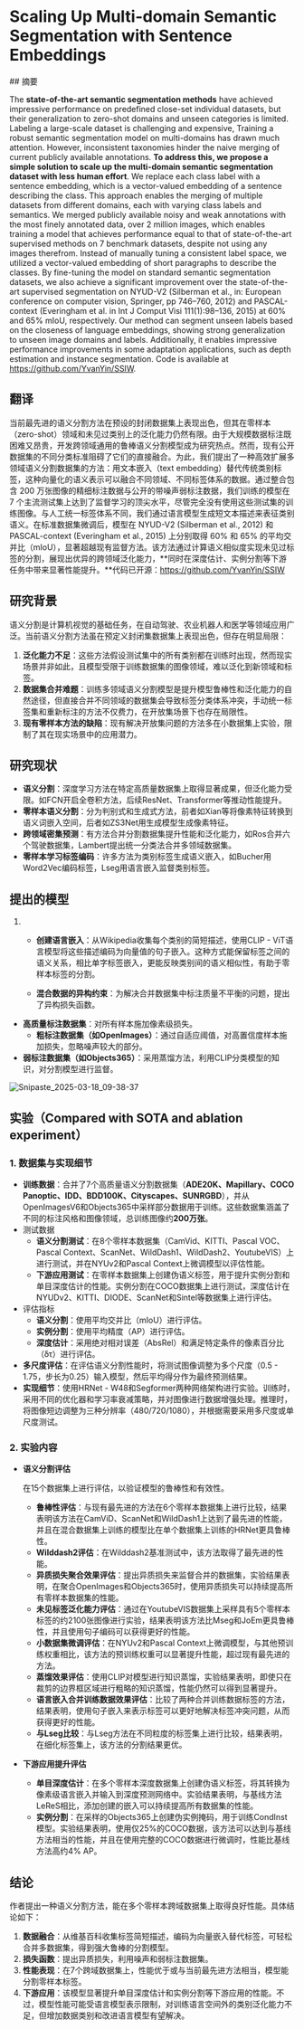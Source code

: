 # Scaling Up Multi-domain Semantic Segmentation with Sentence Embeddings
<ArticleMetadata/>
## 摘要



The **state-of-the-art semantic segmentation methods** have achieved impressive performance on predefined close-set individual datasets, but their generalization to zero-shot domains and unseen categories is limited. Labeling a large-scale dataset is challenging and expensive, Training a robust semantic segmentation model on multi-domains has drawn much attention. However, inconsistent taxonomies hinder the naive merging of current publicly available annotations. **To address this, we propose a simple solution to scale up the multi-domain semantic segmentation dataset with less human effort**. We replace each class label with a sentence embedding, which is a vector-valued embedding of a sentence describing the class. This approach enables the merging of multiple datasets from different domains, each with varying class labels and semantics. We merged publicly available noisy and weak annotations with the most finely annotated data, over 2 million images, which enables training a model that achieves performance equal to that of state-of-the-art supervised methods on 7 benchmark datasets, despite not using any images therefrom. Instead of manually tuning a consistent label space, we utilized a vector-valued embedding of short paragraphs to describe the classes. By fine-tuning the model on standard semantic segmentation datasets, we also achieve a significant improvement over the state-of-the-art supervised segmentation on NYUD-V2 (Silberman et al., in: European conference on computer vision, Springer, pp 746–760, 2012) and PASCAL-context (Everingham et al. in Int J Comput Visi 111(1):98–136, 2015) at 60% and 65% mIoU, respectively. Our method can segment unseen labels based on the closeness of language embeddings, showing strong generalization to unseen image domains and labels. Additionally, it enables impressive performance improvements in some adaptation applications, such as depth estimation and instance segmentation. Code is available at https://github.com/YvanYin/SSIW.

## 翻译

当前最先进的语义分割方法在预设的封闭数据集上表现出色，但其在零样本（zero-shot）领域和未见过类别上的泛化能力仍然有限。由于大规模数据标注既困难又昂贵，开发跨领域通用的鲁棒语义分割模型成为研究热点。然而，现有公开数据集的不同分类标准阻碍了它们的直接融合。为此，我们提出了一种高效扩展多领域语义分割数据集的方法：用文本嵌入（text embedding）替代传统类别标签，这种向量化的语义表示可以融合不同领域、不同标签体系的数据。通过整合包含 200 万张图像的精细标注数据与公开的带噪声弱标注数据，我们训练的模型在 7 个主流测试集上达到了监督学习的顶尖水平，尽管完全没有使用这些测试集的训练图像。与人工统一标签体系不同，我们通过语言模型生成短文本描述来表征类别语义。在标准数据集微调后，模型在 NYUD-V2 (Silberman et al., 2012) 和 PASCAL-context (Everingham et al., 2015) 上分别取得 60% 和 65% 的平均交并比（mIoU），显著超越现有监督方法。该方法通过计算语义相似度实现未见过标签的分割，展现出优异的跨领域泛化能力，**同时在深度估计、实例分割等下游任务中带来显著性能提升。**代码已开源：https://github.com/YvanYin/SSIW



## 研究背景

语义分割是计算机视觉的基础任务，在自动驾驶、农业机器人和医学等领域应用广泛。当前语义分割方法虽在预定义封闭集数据集上表现出色，但存在明显局限：

1. **泛化能力不足**：这些方法假设测试集中的所有类别都在训练时出现，然而现实场景并非如此，且模型受限于训练数据集的图像领域，难以泛化到新领域和标签。
2. **数据集合并难题**：训练多领域语义分割模型是提升模型鲁棒性和泛化能力的自然途径，但直接合并不同领域的数据集会导致标签分类体系冲突，手动统一标签集和重新标注的方法不仅费力，在开放集场景下也存在局限性。
3. **现有零样本方法的缺陷**：现有解决开放集问题的方法多在小数据集上实验，限制了其在现实场景中的应用潜力。





## 研究现状

- **语义分割**：深度学习方法在特定高质量数据集上取得显著成果，但泛化能力受限。如FCN开启全卷积方法，后续ResNet、Transformer等推动性能提升。
- **零样本语义分割**：分为判别式和生成式方法，前者如Xian等将像素特征转换到语义词嵌入空间，后者如ZS3Net用生成模型生成像素特征。
- **跨领域密集预测**：有方法合并分割数据集提升性能和泛化能力，如Ros合并六个驾驶数据集，Lambert提出统一分类法合并多领域数据集。
- **零样本学习标签编码**：许多方法为类别标签生成语义嵌入，如Bucher用Word2Vec编码标签，Lseg用语言嵌入监督类别标签。



## 提出的模型

1. - **创建语言嵌入**：从Wikipedia收集每个类别的简短描述，使用CLIP - ViT语言模型将这些描述编码为向量值的句子嵌入。这种方式能保留标签之间的语义关系，相比单字标签嵌入，更能反映类别间的语义相似性，有助于零样本标签的分割。

   - **混合数据的异构约束**：为解决合并数据集中标注质量不平衡的问题，提出了异构损失函数。
- **高质量标注数据集**：对所有样本施加像素级损失。
     - **粗标注数据集（如OpenImages）**：通过自适应阈值，对高置信度样本施加损失，忽略噪声较大的部分。
- **弱标注数据集（如Objects365）**：采用蒸馏方法，利用CLIP分类模型的知识，对分割模型进行监督。



![Snipaste_2025-03-18_09-38-37](https://yangyang666.oss-cn-chengdu.aliyuncs.com/images/Snipaste_2025-03-18_09-38-37.png)



## 实验（Compared with SOTA and ablation experiment）



### 1. 数据集与实现细节

- **训练数据**：合并了7个高质量语义分割数据集（**ADE20K、Mapillary、COCO Panoptic、IDD、BDD100K、Cityscapes、SUNRGBD**），并从OpenImagesV6和Objects365中采样部分数据用于训练。这些数据集涵盖了不同的标注风格和图像领域，总训练图像约**200万张**。
- 测试数据
  - **语义分割测试**：在8个零样本数据集（CamVid、KITTI、Pascal VOC、Pascal Context、ScanNet、WildDash1、WildDash2、YoutubeVIS）上进行测试，并在NYUv2和Pascal Context上微调模型以评估性能。
  - **下游应用测试**：在零样本数据集上创建伪语义标签，用于提升实例分割和单目深度估计的性能。实例分割在COCO数据集上进行测试，深度估计在NYUDv2、KITTI、DIODE、ScanNet和Sintel等数据集上进行评估。
- 评估指标
  - **语义分割**：使用平均交并比（mIoU）进行评估。
  - **实例分割**：使用平均精度（AP）进行评估。
  - **深度估计**：采用绝对相对误差（AbsRel）和满足特定条件的像素百分比（δτ）进行评估。
- **多尺度评估**：在评估语义分割性能时，将测试图像调整为多个尺度（0.5 - 1.75，步长为0.25）输入模型，然后平均得分作为最终预测结果。
- **实现细节**：使用HRNet - W48和Segformer两种网络架构进行实验。训练时，采用不同的优化器和学习率衰减策略，并对图像进行数据增强处理。推理时，将图像短边调整为三种分辨率（480/720/1080），并根据需要采用多尺度或单尺度测试。

### 2. 实验内容

- **语义分割评估**

     在15个数据集上进行评估，以验证模型的鲁棒性和有效性。

  - **鲁棒性评估**：与现有最先进的方法在6个零样本数据集上进行比较，结果表明该方法在CamViD、ScanNet和WildDash1上达到了最先进的性能，并且在混合数据集上训练的模型比在单个数据集上训练的HRNet更具鲁棒性。
  - **Wilddash2评估**：在Wilddash2基准测试中，该方法取得了最先进的性能。
  - **异质损失聚合效果评估**：提出异质损失来监督合并的数据集，实验结果表明，在聚合OpenImages和Objects365时，使用异质损失可以持续提高所有零样本数据集的性能。
  - **未见标签泛化能力评估**：通过在YoutubeVIS数据集上采样具有5个零样本标签的约2100张图像进行实验，结果表明该方法比Mseg和JoEm更具鲁棒性，并且使用句子编码可以获得更好的性能。
  - **小数据集微调评估**：在NYUv2和Pascal Context上微调模型，与其他预训练权重相比，该方法的预训练权重可以显著提升性能，超过现有最先进的方法。
  - **蒸馏效果评估**：使用CLIP对模型进行知识蒸馏，实验结果表明，即使只在裁剪的边界框区域进行粗略的知识蒸馏，性能仍然可以得到显著提升。
  - **语言嵌入合并训练数据效果评估**：比较了两种合并训练数据标签的方法，结果表明，使用句子嵌入来表示标签可以更好地解决标签冲突问题，从而获得更好的性能。
  - **与Lseg比较**：与Lseg方法在不同粒度的标签集上进行比较，结果表明，在细化标签集上，该方法的分割结果更优。

- **下游应用提升评估**

  - **单目深度估计**：在多个零样本深度数据集上创建伪语义标签，将其转换为像素级语言嵌入并输入到深度预测网络中。实验结果表明，与基线方法LeReS相比，添加创建的嵌入可以持续提高所有数据集的性能。
  - **实例分割**：在采样的Objects365上创建伪实例掩码，用于训练CondInst模型。实验结果表明，使用仅25%的COCO数据，该方法可以达到与基线方法相当的性能，并且在使用完整的COCO数据进行微调时，性能比基线方法高约4% AP。

## 结论

作者提出一种语义分割方法，能在多个零样本跨域数据集上取得良好性能。具体结论如下：

1. **数据融合**：从维基百科收集标签简短描述，编码为向量嵌入替代标签，可轻松合并多数据集，得到强大鲁棒的分割模型。
2.  **损失函数**：提出异质损失，利用噪声和弱标注数据集。 
3.  **性能表现**：在7个跨域数据集上，性能优于或与当前最先进方法相当，模型能分割零样本标签。
4.  **下游应用**：该模型显著提升单目深度估计和实例分割等下游应用的性能。不过，模型性能可能受语言模型表示限制，对训练语言空间外的类别泛化能力不足，但增加数据类别和改进语言模型有望解决。 

